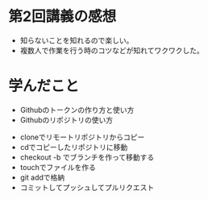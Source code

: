 # 第2回講義の感想

* 知らないことを知れるので楽しい。
* 複数人で作業を行う時のコツなどが知れてワクワクした。

# 学んだこと

* Githubのトークンの作り方と使い方
* Githubのリポジトリの使い方
- cloneでリモートリポジトリからコピー
- cdでコピーしたリポジトリに移動
- checkout -b でブランチを作って移動する
- touchでファイルを作る
- git addで格納
- コミットしてプッシュしてプルリクエスト

